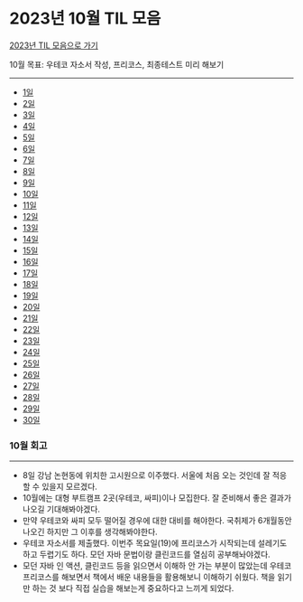 # 2023년 10월 TIL 모음

[2023년 TIL 모음으로 가기](../2023년_TIL_모음.md)

10월 목표: 우테코 자소서 작성, 프리코스, 최종테스트 미리 해보기

---
- [1일](01.md)
- [2일](02.md)
- [3일](03.md)
- [4일](04.md)
- [5일](05.md)
- [6일](06.md)
- [7일](07.md)
- [8일](08.md)
- [9일](09.md)
- [10일](10.md)
- [11일](11.md)
- [12일](12.md)
- [13일](13.md)
- [14일](14.md)
- [15일](15.md)
- [16일](16.md)
- [17일](17.md)
- [18일](18.md)
- [19일](19.md)
- [20일](20.md)
- [21일](21.md)
- [22일](22.md)
- [23일](23.md)
- [24일](24.md)
- [25일](25.md)
- [26일](26.md)
- [27일](27.md)
- [28일](28.md)
- [29일](29.md)
- [30일](30.md)

### 10월 회고

---

- 8일 강남 논현동에 위치한 고시원으로 이주했다. 서울에 처음 오는 것인데 잘 적응할 수 있을지 모르겠다.
- 10월에는 대형 부트캠프 2곳(우테코, 싸피)이나 모집한다. 잘 준비해서 좋은 결과가 나오길 기대해봐야겠다.
- 만약 우테코와 싸피 모두 떨어질 경우에 대한 대비를 해야한다. 국취제가 6개월동안 나오긴 하지만 그 이후를 생각해봐야한다.
- 우테코 자소서를 제출했다. 이번주 목요일(19)에 프리코스가 시작되는데 설레기도 하고 두렵기도 하다. 모던 자바 문법이랑 클린코드를
열심히 공부해놔야겠다.
- 모던 자바 인 액션, 클린코드 등을 읽으면서 이해하 안 가는 부분이 많았는데 우테코 프리코스를 해보면서 책에서 배운 내용들을
활용해보니 이해하기 쉬웠다. 책을 읽기만 하는 것 보다 직접 실습을 해보는게 중요하다고 느끼게 되었다.
